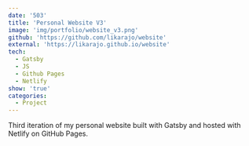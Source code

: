```yaml
---
date: '503'
title: 'Personal Website V3'
image: 'img/portfolio/website_v3.png'
github: 'https://github.com/likarajo/website'
external: 'https://likarajo.github.io/website'
tech:
  - Gatsby
  - JS
  - Github Pages
  - Netlify
show: 'true'
categories:
  - Project
---
```


Third iteration of my personal website built with Gatsby and hosted with Netlify on GitHub Pages.

